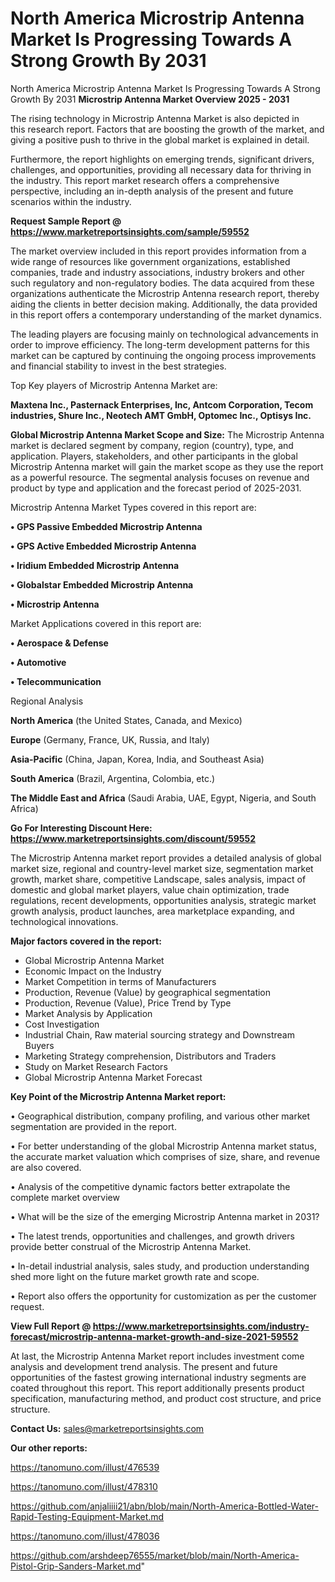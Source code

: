# North America Microstrip Antenna Market Is Progressing Towards A Strong Growth By 2031
North America Microstrip Antenna Market Is Progressing Towards A Strong Growth By 2031
<Strong> Microstrip Antenna Market Overview 2025 - 2031</strong>

The rising technology in Microstrip Antenna Market is also depicted in this research report. Factors that are boosting the growth of the market, and giving a positive push to thrive in the global market is explained in detail.

Furthermore, the report highlights on emerging trends, significant drivers, challenges, and opportunities, providing all necessary data for thriving in the industry. This report market research offers a comprehensive perspective, including an in-depth analysis of the present and future scenarios within the industry.

<strong>Request Sample Report @ <a href=https://www.marketreportsinsights.com/sample/59552>https://www.marketreportsinsights.com/sample/59552</a></strong>

The market overview included in this report provides information from a wide range of resources like government organizations, established companies, trade and industry associations, industry brokers and other such regulatory and non-regulatory bodies. The data acquired from these organizations authenticate the Microstrip Antenna research report, thereby aiding the clients in better decision making. Additionally, the data provided in this report offers a contemporary understanding of the market dynamics.

The leading players are focusing mainly on technological advancements in order to improve efficiency. The long-term development patterns for this market can be captured by continuing the ongoing process improvements and financial stability to invest in the best strategies.

Top Key players of Microstrip Antenna Market are:

<strong>Maxtena Inc., Pasternack Enterprises, Inc, Antcom Corporation, Tecom industries, Shure Inc., Neotech AMT GmbH, Optomec Inc., Optisys Inc.</strong>

<strong><b>Global Microstrip Antenna Market Scope and Size:</b></strong>
The Microstrip Antenna market is declared segment by company, region (country), type, and application. Players, stakeholders, and other participants in the global Microstrip Antenna market will gain the market scope as they use the report as a powerful resource. The segmental analysis focuses on revenue and product by type and application and the forecast period of 2025-2031.

Microstrip Antenna Market Types covered in this report are:

<strong>• GPS Passive Embedded Microstrip Antenna

• GPS Active Embedded Microstrip Antenna

• Iridium Embedded Microstrip Antenna

• Globalstar Embedded Microstrip Antenna

• Microstrip Antenna</strong>

Market Applications covered in this report are:

<strong>• Aerospace & Defense

• Automotive

• Telecommunication</strong> 

Regional Analysis

<strong>North America</strong> (the United States, Canada, and Mexico)

<strong>Europe</strong> (Germany, France, UK, Russia, and Italy)

<strong>Asia-Pacific</strong> (China, Japan, Korea, India, and Southeast Asia)

<strong>South America</strong> (Brazil, Argentina, Colombia, etc.)

<strong>The Middle East and Africa</strong> (Saudi Arabia, UAE, Egypt, Nigeria, and South Africa)

<strong>Go For Interesting Discount Here: <a href=https://www.marketreportsinsights.com/discount/59552>https://www.marketreportsinsights.com/discount/59552</a></strong>

The Microstrip Antenna market report provides a detailed analysis of global market size, regional and country-level market size, segmentation market growth, market share, competitive Landscape, sales analysis, impact of domestic and global market players, value chain optimization, trade regulations, recent developments, opportunities analysis, strategic market growth analysis, product launches, area marketplace expanding, and technological innovations.

<strong><b>Major factors covered in the report:</b></strong>
<ul>
  <li>Global Microstrip Antenna Market </li>
  <li>Economic Impact on the Industry</li>
  <li>Market Competition in terms of Manufacturers</li>
  <li>Production, Revenue (Value) by geographical segmentation</li>
  <li>Production, Revenue (Value), Price Trend by Type</li>
  <li>Market Analysis by Application</li>
  <li>Cost Investigation</li>
  <li>Industrial Chain, Raw material sourcing strategy and Downstream Buyers</li>
  <li>Marketing Strategy comprehension, Distributors and Traders</li>
  <li>Study on Market Research Factors</li>
  <li>Global Microstrip Antenna Market Forecast</li>
</ul>

<strong><b>Key Point of the Microstrip Antenna Market report:</b></strong>

• Geographical distribution, company profiling, and various other market segmentation are provided in the report.

• For better understanding of the global Microstrip Antenna market status, the accurate market valuation which comprises of size, share, and revenue are also covered.

• Analysis of the competitive dynamic factors better extrapolate the complete market overview

• What will be the size of the emerging Microstrip Antenna market in 2031?

• The latest trends, opportunities and challenges, and growth drivers provide better construal of the Microstrip Antenna Market.

• In-detail industrial analysis, sales study, and production understanding shed more light on the future market growth rate and scope.

• Report also offers the opportunity for customization as per the customer request.

<strong><b>View Full Report @ <a href=https://www.marketreportsinsights.com/industry-forecast/microstrip-antenna-market-growth-and-size-2021-59552>https://www.marketreportsinsights.com/industry-forecast/microstrip-antenna-market-growth-and-size-2021-59552</a></b></strong>


At last, the Microstrip Antenna Market report includes investment come analysis and development trend analysis. The present and future opportunities of the fastest growing international industry segments are coated throughout this report. This report additionally presents product specification, manufacturing method, and product cost structure, and price structure.

<strong>Contact Us:</strong>
sales@marketreportsinsights.com

<strong>Our other reports:</strong>

<a href=https://tanomuno.com/illust/476539>https://tanomuno.com/illust/476539</a>

<a href=https://tanomuno.com/illust/478310>https://tanomuno.com/illust/478310</a>

<a href=https://github.com/anjaliiii21/abn/blob/main/North-America-Bottled-Water-Rapid-Testing-Equipment-Market.md>https://github.com/anjaliiii21/abn/blob/main/North-America-Bottled-Water-Rapid-Testing-Equipment-Market.md</a>

<a href=https://tanomuno.com/illust/478036>https://tanomuno.com/illust/478036</a>

<a href=https://github.com/arshdeep76555/market/blob/main/North-America-Pistol-Grip-Sanders-Market.md>https://github.com/arshdeep76555/market/blob/main/North-America-Pistol-Grip-Sanders-Market.md</a>"
